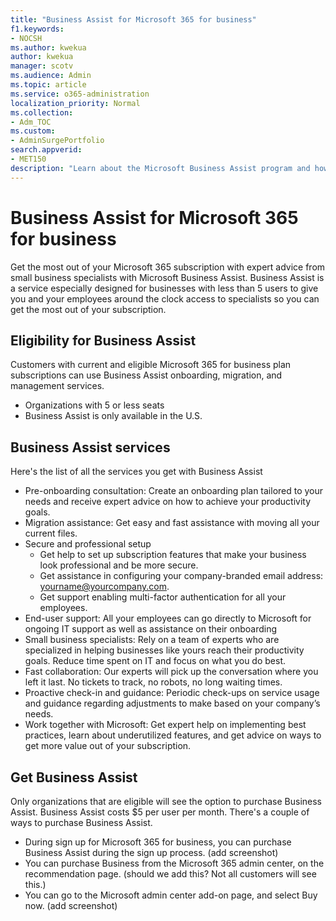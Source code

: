 ```yaml
---
title: "Business Assist for Microsoft 365 for business"
f1.keywords:
- NOCSH
ms.author: kwekua
author: kwekua
manager: scotv
ms.audience: Admin
ms.topic: article
ms.service: o365-administration
localization_priority: Normal
ms.collection: 
- Adm_TOC
ms.custom: 
- AdminSurgePortfolio
search.appverid:
- MET150
description: "Learn about the Microsoft Business Assist program and how it can help your organization with improved help and usage with Microsoft 365 for business."
---
```


# Business Assist for Microsoft 365 for business

Get the most out of your Microsoft 365 subscription with expert advice from small business specialists with Microsoft Business Assist. Business Assist is a service especially designed for businesses with less than 5 users to give you and your employees around the clock access to specialists so you can get the most out of your subscription.

## Eligibility for Business Assist

Customers with current and eligible Microsoft 365 for business plan subscriptions can use Business Assist onboarding, migration, and management services.

- Organizations with 5 or less seats
- Business Assist is only available in the U.S.

## Business Assist services

Here's the list of all the services you get with Business Assist

- Pre-onboarding consultation: Create an onboarding plan tailored to your needs and receive expert advice on how to achieve your productivity goals.
- Migration assistance: Get easy and fast assistance with moving all your current files​.
- Secure and professional setup
    - Get help to set up subscription features that make your business look professional and be more secure.
    - Get assistance in configuring your company-branded email address: yourname@yourcompany.com.
    - Get support enabling multi-factor authentication for all your employees​.
- End-user support: All your employees can go directly to Microsoft for ongoing IT support as well as assistance on their onboarding​
- Small business specialists: Rely on a team of experts who are specialized in helping businesses like yours reach their productivity goals. Reduce time spent on IT and focus on what you do best.
- Fast collaboration: Our experts will pick up the conversation where you left it last. No tickets to track, no robots, no long waiting times.​
- Proactive check-in and guidance: Periodic check-ups on service usage and guidance regarding adjustments to make based on your company’s needs.
- Work together with Microsoft:  Get expert help on implementing best practices, learn about underutilized features, and get advice on ways to get more value out of your subscription​.

## Get Business Assist

Only organizations that are eligible will see the option to purchase Business Assist. Business Assist costs $5 per user per month. There's a couple of ways to purchase Business Assist.

- During sign up for Microsoft 365 for business, you can purchase Business Assist during the sign up process. (add screenshot)
- You can purchase Business from the Microsoft 365 admin center, on the recommendation page. (should we add this? Not all customers will see this.)
- You can go to the Microsoft admin center add-on page, and select Buy now. (add screenshot)
